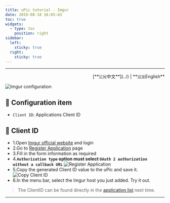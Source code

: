 ```yaml
---
title: uPic tutorial - Imgur
date: 2019-08-18 16:03:43
toc: true
widgets:
  - type: toc
    position: right
sidebar:
  left:
    sticky: true
  right:
    sticky: true
---
```


<hr><!-- i18n --><div align="right">[**🇨🇳中文**](../) | **🇬🇧English**</div><!-- i18n -->

![Imgur configuration](https://gitee.com/gee1k/oss/raw/master/tutorials/imgur-host.png)

## 📝 Configuration item

- `Client ID`: Applications Client ID

## 🔑 Client ID

- 1.Open [Imgur official website](https://imgur.com/) and login
- 2.Go to [Register Application](https://api.imgur.com/oauth2/addclient) page
- 3.Fill in the form information as required
- 4.**`Authorization type` option must select `OAuth 2 authorization without a callback URL`**
  ![Register Application](https://gitee.com/gee1k/oss/raw/master/tutorials/imgur-application.png)
- 5.Copy the generated Client ID value to the uPic and save it.
  ![Copy Client ID](https://gitee.com/gee1k/oss/raw/master/tutorials/imgur-client-id.png)
- 6.In the menu bar, select the Imgur host you just added. Try it out.

> The ClientID can be found directly in the [application list](https://imgur.com/account/settings/apps) next time.

<hr>
